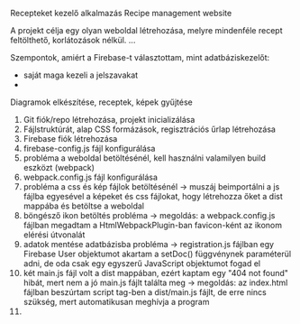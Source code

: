 Recepteket kezelő alkalmazás
Recipe management website

A projekt célja egy olyan weboldal létrehozása, melyre mindenféle recept feltölthető, korlátozások nélkül.
...

Szempontok, amiért a Firebase-t választottam, mint adatbáziskezelőt:
 - saját maga kezeli a jelszavakat
 - 

Diagramok elkészítése, receptek, képek gyűjtése
1. Git fiók/repo létrehozása, projekt inicializálása
2. Fájlstruktúrát, alap CSS formázások, regisztrációs űrlap létrehozása
3. Firebase fiók létrehozása
4. firebase-config.js fájl konfigurálása 
5. probléma a weboldal betöltésénél, kell használni valamilyen build eszközt (webpack)
6. webpack.config.js fájl konfigurálása
7. probléma a css és kép fájlok betöltésénél -> muszáj beimportálni a js fájlba egyesével a képeket és css fájlokat, hogy létrehozza őket a dist mappába és betöltse a weboldal
8. böngésző ikon betöltés probléma -> megoldás: a webpack.config.js fájlban megadtam a HtmlWebpackPlugin-ban favicon-ként az ikonom elérési útvonalát 
9. adatok mentése adatbázisba probléma -> registration.js fájlban egy Firebase User objektumot akartam a setDoc() függvénynek paraméterül adni, de oda csak egy egyszerű JavaScript objektumot fogad el
10. két main.js fájl volt a dist mappában, ezért kaptam egy "404 not found" hibát, mert nem a jó main.js fájlt találta meg -> megoldás: az index.html fájlban beszúrtam script tag-ben a dist/main.js fájlt, de erre nincs szükség, mert automatikusan meghívja a program
11. 